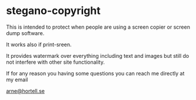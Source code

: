 # stegano-copyright

This is intended to protect when people are using a screen copier or screen dump software.

It works also if print-sreen.

It provides watermark over everything including text and images but still do not interfere
with other site functionality.

If for any reason you having some questions you can reach me directly at my email

arne@hortell.se
